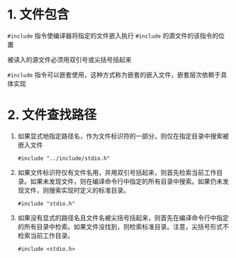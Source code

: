 # 1. 文件包含

`#include` 指令使编译器将指定的文件嵌入执行 `#include` 的源文件的该指令的位置

被读入的源文件必须用双引号或尖括号括起来

`#include` 指令可以嵌套使用，这种方式称为嵌套的嵌入文件，嵌套层次依赖于具体实现

# 2. 文件查找路径

1. 如果显式地指定路径名，作为文件标识符的一部分，则仅在指定目录中搜索被嵌入文件

	`#include "../include/stdio.h"`
	
2. 如果文件标识符仅有文件名用，并用双引号括起来，则首先检索当前工作目录。如果未发现文件，则在编译命令行中指定的所有目录中搜索。如果仍未发现文件，则搜索实现时定义的标准目录。
	
	`#include "stdio.h"`

3. 如果没有显式的路径名且文件名被尖括号括起来，则首先在编译命令行中指定的所有目录中检索。如果文件没找到，则检索标准目录。注意，尖括号形式不检索当前工作目录。
	
	`#include <stdio.h>`
